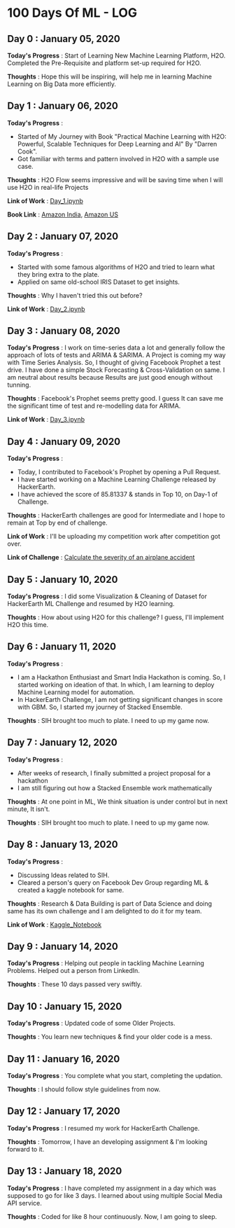 # 100 Days Of ML - LOG

## Day 0 : January 05, 2020
 
**Today's Progress** : Start of Learning New Machine Learning Platform, H2O. Completed the Pre-Requisite and platform set-up required for H2O. 

**Thoughts** : Hope this will be inspiring, will help me in learning Machine Learning on Big Data more efficiently.

## Day 1 : January 06, 2020

**Today's Progress** : 
+ Started of My Journey with Book "Practical Machine Learning with H2O: Powerful, Scalable Techniques for Deep Learning and AI" By "Darren Cook".  
+ Got familiar with terms and pattern involved in H2O with a sample use case. 

**Thoughts** : H2O Flow seems impressive and will be saving time when I will use H2O in real-life Projects 

**Link of Work** : [Day_1.ipynb](https://github.com/merrcury/100-Days-Of-ML/blob/master/code/Day_1.ipynb)

**Book Link** : [Amazon India](https://amzn.to/39IDswT), [Amazon US](https://amzn.to/37IrCAO)

## Day 2 : January 07, 2020

**Today's Progress** : 
+ Started with some famous algorithms of H2O and tried to learn what they bring extra to the plate.
+ Applied on same old-school IRIS Dataset to get insights. 

**Thoughts** : Why I haven't tried this out before?

**Link of Work** : [Day_2.ipynb](https://github.com/merrcury/100-Days-Of-ML/blob/master/code/Day_2.ipynb)

## Day 3 : January 08, 2020

**Today's Progress** : I work on time-series data a lot and generally follow the approach of lots of tests and ARIMA & SARIMA. A Project is coming my way with Time Series Analysis. So, I thought of giving Facebook Prophet a test drive. I have done a simple Stock Forecasting & Cross-Validation on same. I am neutral about results because Results are just good enough without tunning. 

**Thoughts** : Facebook's Prophet seems pretty good. I guess It can save me the significant time of test and re-modelling data for ARIMA. 

**Link of Work** : [Day_3.ipynb](https://github.com/merrcury/100-Days-Of-ML/blob/master/code/Day_3.ipynb)

## Day 4 : January 09, 2020

**Today's Progress** :  
+ Today, I contributed to Facebook's Prophet by opening a Pull Request. 
+ I have started working on a Machine Learning Challenge released by HackerEarth. 
+ I have achieved the score of 85.81337 & stands in Top 10, on Day-1 of Challenge. 

**Thoughts** : HackerEarth challenges are good for Intermediate and I hope to remain at Top by end of challenge. 

**Link of Work** : I'll be uploading my competition work after competition got over. 

**Link of Challenge** : [Calculate the severity of an airplane accident](https://www.hackerearth.com/challenges/competitive/airplane-accident-severity-hackerearth-machine-learning-challenge/)

## Day 5 : January 10, 2020

**Today's Progress** : I did some Visualization & Cleaning of Dataset for HackerEarth ML Challenge and resumed by H2O learning.

**Thoughts** : How about using H2O for this challenge? I guess, I'll implement H2O this time. 

## Day 6 : January 11, 2020

**Today's Progress** : 
+ I am a Hackathon Enthusiast and Smart India Hackathon is coming. So, I started working on ideation of that. In which, I am learning to deploy Machine Learning model for automation.
+ In HackerEarth Challenge, I am not getting significant changes in score with GBM. So, I started my journey of Stacked Ensemble.

**Thoughts** : SIH brought too much to plate. I need to up my game now.

## Day 7 : January 12, 2020

**Today's Progress** : 
+ After weeks of research, I finally submitted a project proposal for a hackathon
+ I am still figuring out how a Stacked Ensemble work mathematically

**Thoughts** : At one point in ML, We think situation is under control but in next minute, It isn't. 

**Thoughts** : SIH brought too much to plate. I need to up my game now.

## Day 8 : January 13, 2020

**Today's Progress** : 
+ Discussing Ideas related to SIH. 
+ Cleared a person's query on Facebook Dev Group regarding ML & created a kaggle notebook for same.

**Thoughts** : Research & Data Building is part of Data Science and doing same has its own challenge and I am delighted to do it for my team. 

**Link of Work** : [Kaggle_Notebook](https://www.kaggle.com/mercurybuddy/bank-note-auth-using-automl)

## Day 9 : January 14, 2020

**Today's Progress** : Helping out people in tackling Machine Learning Problems. Helped out a person from LinkedIn. 

**Thoughts** : These 10 days passed very swiftly. 

## Day 10 : January 15, 2020

**Today's Progress** : Updated code of some Older Projects.  

**Thoughts** : You learn new techniques & find your older code is a mess. 

## Day 11 : January 16, 2020

**Today's Progress** : You complete what you start, completing the updation.   

**Thoughts** : I should follow style guidelines from now.

## Day 12 : January 17, 2020

**Today's Progress** : I resumed my work for HackerEarth Challenge.

**Thoughts** : Tomorrow, I have an developing assignment & I'm looking forward to it. 

## Day 13 : January 18, 2020

**Today's Progress** : I have completed my assignment in a day which was supposed to go for like 3 days. I learned about using multiple Social Media API service. 

**Thoughts** : Coded for like 8 hour continuously. Now, I am going to sleep. 